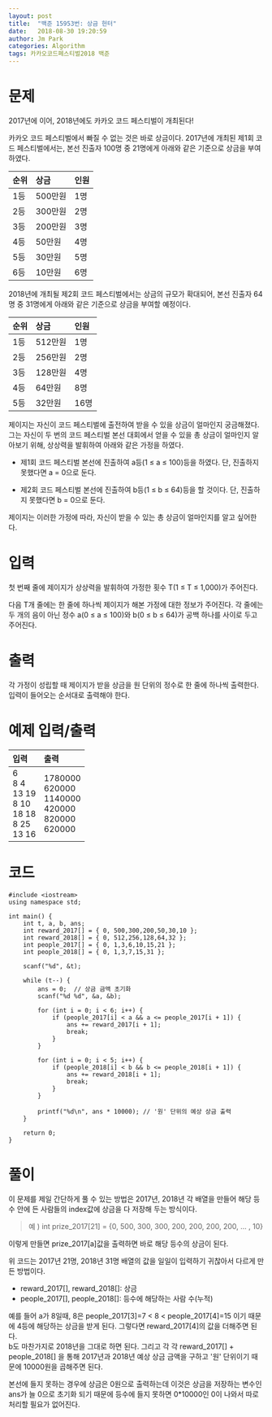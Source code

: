 ```yaml
---
layout: post
title:  "백준 15953번: 상금 헌터"
date:   2018-08-30 19:20:59
author: Jm Park
categories: Algorithm
tags: 카카오코드페스티벌2018 백준
---
```


# 문제
2017년에 이어, 2018년에도 카카오 코드 페스티벌이 개최된다!  

카카오 코드 페스티벌에서 빠질 수 없는 것은 바로 상금이다. 2017년에 개최된 제1회 코드 페스티벌에서는, 본선 진출자 100명 중 21명에게 아래와 같은 기준으로 상금을 부여하였다.

| 순위 | 상금 | 인원 |
| :--- | :--- |  :--- |
| 1등 | 500만원 | 1명 |
| 2등 | 300만원 | 2명 |
| 3등 | 200만원 | 3명 |
| 4등 | 50만원 | 4명 |
| 5등 | 30만원 | 5명 |
| 6등 | 10만원 | 6명 |

2018년에 개최될 제2회 코드 페스티벌에서는 상금의 규모가 확대되어, 본선 진출자 64명 중 31명에게 아래와 같은 기준으로 상금을 부여할 예정이다.

| 순위 | 상금 | 인원 |
| :--- | :--- |  :--- |
| 1등 | 512만원 | 1명 |
| 2등 | 256만원 | 2명 |
| 3등 | 128만원 | 4명 |
| 4등 | 64만원 | 8명 |
| 5등 | 32만원 | 16명 |

제이지는 자신이 코드 페스티벌에 출전하여 받을 수 있을 상금이 얼마인지 궁금해졌다. 그는 자신이 두 번의 코드 페스티벌 본선 대회에서 얻을 수 있을 총 상금이 얼마인지 알아보기 위해, 상상력을 발휘하여 아래와 같은 가정을 하였다.  
* 제1회 코드 페스티벌 본선에 진출하여 a등(1 ≤ a ≤ 100)등을 하였다. 단, 진출하지 못했다면 a = 0으로 둔다.

* 제2회 코드 페스티벌 본선에 진출하여 b등(1 ≤ b ≤ 64)등을 할 것이다. 단, 진출하지 못했다면 b = 0으로 둔다.

제이지는 이러한 가정에 따라, 자신이 받을 수 있는 총 상금이 얼마인지를 알고 싶어한다.

# 입력
첫 번째 줄에 제이지가 상상력을 발휘하여 가정한 횟수 T(1 ≤ T ≤ 1,000)가 주어진다.  

다음 T개 줄에는 한 줄에 하나씩 제이지가 해본 가정에 대한 정보가 주어진다. 각 줄에는 두 개의 음이 아닌 정수 a(0 ≤ a ≤ 100)와 b(0 ≤ b ≤ 64)가 공백 하나를 사이로 두고 주어진다.

# 출력
각 가정이 성립할 때 제이지가 받을 상금을 원 단위의 정수로 한 줄에 하나씩 출력한다. 입력이 들어오는 순서대로 출력해야 한다.

# 예제 입력/출력

| 입력 | 출력 |
| :--- | :--- |  
| 6<br>8 4<br>13 19<br>8 10<br>18 18<br>8 25<br>13 16 | 1780000<br>620000<br>1140000<br>420000<br>820000<br>620000 |

# 코드
```{.cpp}
#include <iostream>
using namespace std;

int main() {
	int t, a, b, ans;
	int reward_2017[] = { 0, 500,300,200,50,30,10 };
	int reward_2018[] = { 0, 512,256,128,64,32 };
	int people_2017[] = { 0, 1,3,6,10,15,21 };
	int people_2018[] = { 0, 1,3,7,15,31 };

	scanf("%d", &t);

	while (t--) {
		ans = 0;  // 상금 금액 초기화
		scanf("%d %d", &a, &b);

		for (int i = 0; i < 6; i++) {
			if (people_2017[i] < a && a <= people_2017[i + 1]) {
				ans += reward_2017[i + 1];
				break;
			}
		}
			
		for (int i = 0; i < 5; i++) {
			if (people_2018[i] < b && b <= people_2018[i + 1]) {
				ans += reward_2018[i + 1];
				break;
			}
		}

		printf("%d\n", ans * 10000); // '원' 단위의 예상 상금 출력
	}
		
	return 0;
}
```

# 풀이
이 문제를 제일 간단하게 풀 수 있는 방법은 2017년, 2018년 각 배열을 만들어 해당 등수 안에 든 사람들의 index값에 상금을 다 저장해 두는 방식이다.  
> 예 ) int prize_2017[21] = {0, 500, 300, 300, 200, 200, 200, 200, ... , 10}

이렇게 만들면 prize_2017[a]값을 출력하면 바로 해당 등수의 상금이 된다.  

위 코드는 2017년 21명, 2018년 31명 배열의 값을 일일이 입력하기 귀찮아서 다르게 만든 방법이다.  

* reward_2017[], reward_2018[]: 상금  
* people_2017[], people_2018[]: 등수에 해당하는 사람 수(누적)  

예를 들어 a가 8일때, 8은 people_2017[3]=7 < 8 <  people_2017[4]=15 이기 때문에 4등에 해당하는 상금을 받게 된다. 그렇다면 reward_2017[4]의 값을 더해주면 된다.  
b도 마찬가지로 2018년을 그대로 하면 된다.
그리고 각 각 reward_2017[] + people_2018[] 을 통해 2017년과 2018년 예상 상금 금액을 구하고 '원' 단위이기 때문에 10000원을 곱해주면 된다.  

본선에 들지 못하는 경우에 상금은 0원으로 출력하는데 이것은 상금을 저장하는 변수인 ans가 늘 0으로 초기화 되기 때문에 등수에 들지 못하면 0*10000인 0이 나와서 따로 처리할 필요가 없어진다. 